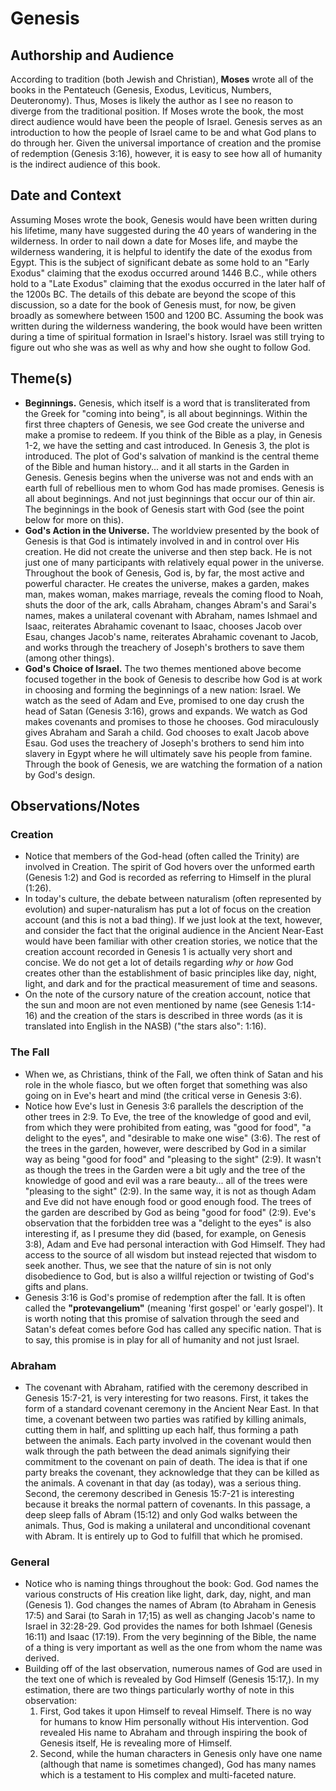 # Genesis

## Authorship and Audience
According to tradition (both Jewish and Christian), **Moses** wrote all of the books in the Pentateuch (Genesis, Exodus, Leviticus, Numbers, Deuteronomy). Thus, Moses is likely the author as I see no reason to diverge from the traditional position. If Moses wrote the book, the most direct audience would have been the people of Israel. Genesis serves as an introduction to how the people of Israel came to be and what God plans to do through her. Given the universal importance of creation and the promise of redemption (Genesis 3:16), however, it is easy to see how all of humanity is the indirect audience of this book.

## Date and Context
Assuming Moses wrote the book, Genesis would have been written during his lifetime, many have suggested during the 40 years of wandering in the wilderness. In order to nail down a date for Moses life, and maybe the wilderness wandering, it is helpful to identify the date of the exodus from Egypt. This is the subject of significant debate as some hold to an "Early Exodus" claiming that the exodus occurred around 1446 B.C., while others hold to a "Late Exodus" claiming that the exodus occurred in the later half of the 1200s BC. The details of this debate are beyond the scope of this discussion, so a date for the book of Genesis must, for now, be given broadly as somewhere between 1500 and 1200 BC. Assuming the book was written during the wilderness wandering, the book would have been written during a time of spiritual formation in Israel's history. Israel was still trying to figure out who she was as well as why and how she ought to follow God.

## Theme(s)
- **Beginnings.** Genesis, which itself is a word that is transliterated from the Greek for "coming into being", is all about beginnings. Within the first three chapters of Genesis, we see God create the universe and make a promise to redeem. If you think of the Bible as a play, in Genesis 1-2, we have the setting and cast introduced. In Genesis 3, the plot is introduced. The plot of God's salvation of mankind is the central theme of the Bible and human history... and it all starts in the Garden in Genesis. Genesis begins when the universe was not and ends with an earth full of rebellious men to whom God has made promises. Genesis is all about beginnings. And not just beginnings that occur our of thin air. The beginnings in the book of Genesis start with God (see the point below for more on this).
- **God's Action in the Universe.** The worldview presented by the book of Genesis is that God is intimately involved in and in control over His creation. He did not create the universe and then step back. He is not just one of many participants with relatively equal power in the universe. Throughout the book of Genesis, God is, by far, the most active and powerful character. He creates the universe, makes a garden, makes man, makes woman, makes marriage, reveals the coming flood to Noah, shuts the door of the ark, calls Abraham, changes Abram's and Sarai's names, makes a unilateral covenant with Abraham, names Ishmael and Isaac, reiterates Abrahamic covenant to Isaac, chooses Jacob over Esau, changes Jacob's name, reiterates Abrahamic covenant to Jacob, and works through the treachery of Joseph's brothers to save them (among other things).
- **God's Choice of Israel.** The two themes mentioned above become focused together in the book of Genesis to describe how God is at work in choosing and forming the beginnings of a new nation: Israel. We watch as the seed of Adam and Eve, promised to one day crush the head of Satan (Genesis 3:16), grows and expands. We watch as God makes covenants and promises to those he chooses. God miraculously gives Abraham and Sarah a child. God chooses to exalt Jacob above Esau. God uses the treachery of Joseph's brothers to send him into slavery in Egypt where he will ultimately save his people from famine. Through the book of Genesis, we are watching the formation of a nation by God's design.

## Observations/Notes

### Creation

  - Notice that members of the God-head (often called the Trinity) are involved in Creation. The spirit of God hovers over the unformed earth (Genesis 1:2) and God is recorded as referring to Himself in the plural (1:26).
  - In today's culture, the debate between naturalism (often represented by evolution) and super-naturalism has put a lot of focus on the creation account (and this is not a bad thing). If we just look at the text, however, and consider the fact that the original audience in the Ancient Near-East would have been familiar with other creation stories, we notice that the creation account recorded in Genesis 1 is actually very short and concise. We do not get a lot of details regarding *why* or *how* God creates other than the establishment of basic principles like day, night, light, and dark and for the practical measurement of time and seasons.
  - On the note of the cursory nature of the creation account, notice that the sun and moon are not even mentioned by name (see Genesis 1:14-16) and the creation of the stars is described in three words (as it is translated into English in the NASB) ("the stars also": 1:16).

### The Fall

- When we, as Christians, think of the Fall, we often think of Satan and his role in the whole fiasco, but we often forget that something was also going on in Eve's heart and mind (the critical verse in Genesis 3:6).
- Notice how Eve's lust in Genesis 3:6 parallels the description of the other trees in 2:9. To Eve, the tree of the knowledge of good and evil, from which they were prohibited from eating, was "good for food", "a delight to the eyes", and "desirable to make one wise" (3:6). The rest of the trees in the garden, however, were described by God in a similar way as being "good for food" and "pleasing to the sight" (2:9). It wasn't as though the trees in the Garden were a bit ugly and the tree of the knowledge of good and evil was a rare beauty...  all of the trees were "pleasing to the sight" (2:9). In the same way, it is not as though Adam and Eve did not have enough food or good enough food. The trees of the garden are described by God as being "good for food" (2:9). Eve's observation that the forbidden tree was a "delight to the eyes" is also interesting if, as I presume they did (based, for example, on Genesis 3:8), Adam and Eve had personal interaction with God Himself. They had access to the source of all wisdom but instead rejected that wisdom to seek another. Thus, we see that the nature of sin is not only disobedience to God, but is also a willful rejection or twisting of God's gifts and plans.
- Genesis 3:16 is God's promise of redemption after the fall. It is often called the **"protevangelium"** (meaning 'first gospel' or 'early gospel'). It is worth noting that this promise of salvation through the seed and Satan's defeat comes before God has called any specific nation. That is to say, this promise is in play for all of humanity and not just Israel.

### Abraham

- The covenant with Abraham, ratified with the ceremony described in Genesis 15:7-21, is very interesting for two reasons. First, it takes the form of a standard covenant ceremony in the Ancient Near East. In that time, a covenant between two parties was ratified by killing animals, cutting them in half, and splitting up each half, thus forming a path between the animals. Each party involved in the covenant would then walk through the path between the dead animals signifying their commitment to the covenant on pain of death. The idea is that if one party breaks the covenant, they acknowledge that they can be killed as the animals. A covenant in that day (as today), was a serious thing. Second, the ceremony described in Genesis 15:7-21 is interesting because it breaks the normal pattern of covenants. In this passage, a deep sleep falls of Abram (15:12) and only God walks between the animals. Thus, God is making a unilateral and unconditional covenant with Abram. It is entirely up to God to fulfill that which he promised.

### General

  - Notice who is naming things throughout the book: God. God names the various constructs of His creation like light, dark, day, night, and man (Genesis 1). God changes the names of Abram (to Abraham in Genesis 17:5) and Sarai (to Sarah in 17;15) as well as changing Jacob's name to Israel in 32:28-29. God provides the names for both Ishmael (Genesis 16:11) and Isaac (17:19). From the very beginning of the Bible, the name of a thing is very important as well as the one from whom the name was derived.
  - Building off of the last observation, numerous names of God are used in the text one of which is revealed by God Himself (Genesis 15:17,). In my estimation, there are two things particularly worthy of note in this observation:
    1. First, God takes it upon Himself to reveal Himself. There is no way for humans to know Him personally without His intervention. God revealed His name to Abraham and through inspiring the book of Genesis itself, He is revealing more of Himself.
    2. Second, while the human characters in Genesis only have one name (although that name is sometimes changed), God has many names which is a testament to His complex and multi-faceted nature.
